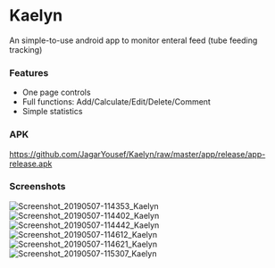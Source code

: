 # Kaelyn
An simple-to-use android app to monitor enteral feed (tube feeding tracking)

### Features
- One page controls
- Full functions: Add/Calculate/Edit/Delete/Comment 
- Simple statistics
 
### APK
https://github.com/JagarYousef/Kaelyn/raw/master/app/release/app-release.apk

### Screenshots
![Screenshot_20190507-114353_Kaelyn](https://user-images.githubusercontent.com/41321155/57288122-98703400-70c1-11e9-8f53-f0c0d93a0daf.jpg)
![Screenshot_20190507-114402_Kaelyn](https://user-images.githubusercontent.com/41321155/57288152-a1f99c00-70c1-11e9-8f9a-b01bae605417.jpg)
![Screenshot_20190507-114442_Kaelyn](https://user-images.githubusercontent.com/41321155/57288158-a58d2300-70c1-11e9-997c-d2ece901748b.jpg)
![Screenshot_20190507-114612_Kaelyn](https://user-images.githubusercontent.com/41321155/57288171-aa51d700-70c1-11e9-8b05-bf3c1209cf4a.jpg)
![Screenshot_20190507-114621_Kaelyn](https://user-images.githubusercontent.com/41321155/57288180-ae7df480-70c1-11e9-9224-3db018701dd4.jpg)
![Screenshot_20190507-115307_Kaelyn](https://user-images.githubusercontent.com/41321155/57288185-b0e04e80-70c1-11e9-8513-e26632bb3f45.jpg)
